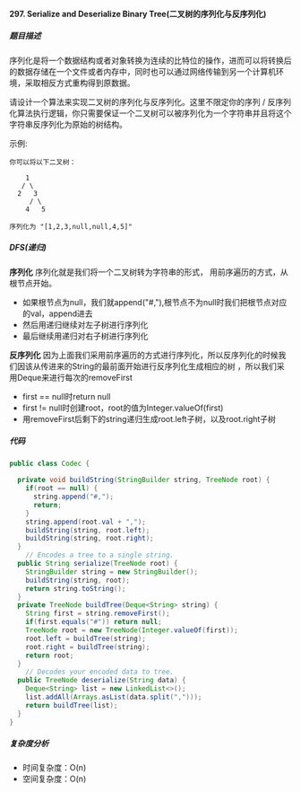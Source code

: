 #### 297. Serialize and Deserialize Binary Tree(二叉树的序列化与反序列化)

##### 题目描述
序列化是将一个数据结构或者对象转换为连续的比特位的操作，进而可以将转换后的数据存储在一个文件或者内存中，同时也可以通过网络传输到另一个计算机环境，采取相反方式重构得到原数据。

请设计一个算法来实现二叉树的序列化与反序列化。这里不限定你的序列 / 反序列化算法执行逻辑，你只需要保证一个二叉树可以被序列化为一个字符串并且将这个字符串反序列化为原始的树结构。

示例: 
```
你可以将以下二叉树：

    1
   / \
  2   3
     / \
    4   5

序列化为 "[1,2,3,null,null,4,5]"

```
##### DFS(递归)
**序列化**
序列化就是我们将一个二叉树转为字符串的形式，
用前序遍历的方式，从根节点开始。  
* 如果根节点为null，我们就append("#,"),根节点不为null时我们把根节点对应的val，append进去
* 然后用递归继续对左子树进行序列化
* 最后继续用递归对右子树进行序列化

**反序列化**
因为上面我们采用前序遍历的方式进行序列化，所以反序列化的时候我们因该从传进来的String的最前面开始进行反序列化生成相应的树 ，所以我们采用Deque来进行每次的removeFirst
* first == null时return null
* first != null时创建root，root的值为Integer.valueOf(first)
* 用removeFirst后剩下的string递归生成root.left子树，以及root.right子树


##### 代码

```Java
public class Codec {
    
  private void buildString(StringBuilder string, TreeNode root) {
    if(root == null) {
      string.append("#,");
      return;
    }
    string.append(root.val + ",");
    buildString(string, root.left);
    buildString(string, root.right);
  }
    // Encodes a tree to a single string.
  public String serialize(TreeNode root) {
    StringBuilder string = new StringBuilder();
    buildString(string, root);
    return string.toString();
  }
  private TreeNode buildTree(Deque<String> string) {
    String first = string.removeFirst();
    if(first.equals("#")) return null;
    TreeNode root = new TreeNode(Integer.valueOf(first));
    root.left = buildTree(string);
    root.right = buildTree(string);
    return root;
  }
    // Decodes your encoded data to tree.
  public TreeNode deserialize(String data) {
    Deque<String> list = new LinkedList<>();
    list.addAll(Arrays.asList(data.split(",")));
    return buildTree(list);
  }
}
```

##### 复杂度分析
* 时间复杂度：O(n)
* 空间复杂度：O(n)

